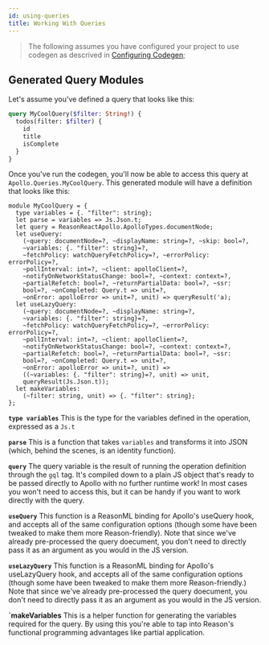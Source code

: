 ```yaml
---
id: using-queries
title: Working With Queries
---
```


> The following assumes you have configured your project to use codegen as descrived in [Configuring Codegen](setting-up.md);

## Generated Query Modules

Let's assume you've defined a query that looks like this:

```graphql
query MyCoolQuery($filter: String!) {
  todos(filter: $filter) {
    id
    title
    isComplete
  }
}
```

Once you've run the codegen, you'll now be able to access this query at `Apollo.Queries.MyCoolQuery`. This generated module will have a definition that looks like this:

```reason
module MyCoolQuery = {
  type variables = {. "filter": string};
  let parse = variables => Js.Json.t;
  let query = ReasonReactApollo.ApolloTypes.documentNode;
  let useQuery:
    (~query: documentNode=?, ~displayName: string=?, ~skip: bool=?,
    ~variables: {. "filter": string}=?,
    ~fetchPolicy: watchQueryFetchPolicy=?, ~errorPolicy: errorPolicy=?,
    ~pollInterval: int=?, ~client: apolloClient=?,
    ~notifyOnNetworkStatusChange: bool=?, ~context: context=?,
    ~partialRefetch: bool=?, ~returnPartialData: bool=?, ~ssr:
    bool=?, ~onCompleted: Query.t => unit=?,
    ~onError: apolloError => unit=?, unit) => queryResult('a);
  let useLazyQuery:
    (~query: documentNode=?, ~displayName: string=?,
    ~variables: {. "filter": string}=?,
    ~fetchPolicy: watchQueryFetchPolicy=?, ~errorPolicy: errorPolicy=?,
    ~pollInterval: int=?, ~client: apolloClient=?,
    ~notifyOnNetworkStatusChange: bool=?, ~context: context=?,
    ~partialRefetch: bool=?, ~returnPartialData: bool=?, ~ssr:
    bool=?, ~onCompleted: Query.t => unit=?,
    ~onError: apolloError => unit=?, unit) =>
    ((~variables: {. "filter": string}=?, unit) => unit,
    queryResult(Js.Json.t));
  let makeVariables:
    (~filter: string, unit) => {. "filter": string};
};
```

**`type variables`**
This is the type for the variables defined in the operation, expressed as a `Js.t`

**`parse`**
This is a function that takes `variables` and transforms it into JSON (which, behind the scenes, is an identity function).

**`query`**
The query variable is the result of running the operation definition through the `gql` tag. It's compiled down to a plain JS object that's ready to be passed directly to Apollo with no further runtime work! In most cases you won't need to access this, but it can be handy if you want to work directly with the query.

**`useQuery`**
This function is a ReasonML binding for Apollo's useQuery hook, and accepts all of the same configuration options (though some have been tweaked to make them more Reason-friendly). Note that since we've already pre-processed the query doecument, you don't need to directly pass it as an argument as you would in the JS version.

**`useLazyQuery`**
This function is a ReasonML binding for Apollo's useLazyQuery hook, and accepts all of the same configuration options (though some have been tweaked to make them more Reason-friendly.) Note that since we've already pre-processed the query doecument, you don't need to directly pass it as an argument as you would in the JS version.

**`makeVariables**
This is a helper function for generating the variables required for the query. By using this you're able to tap into Reason's functional programming advantages like partial application.
